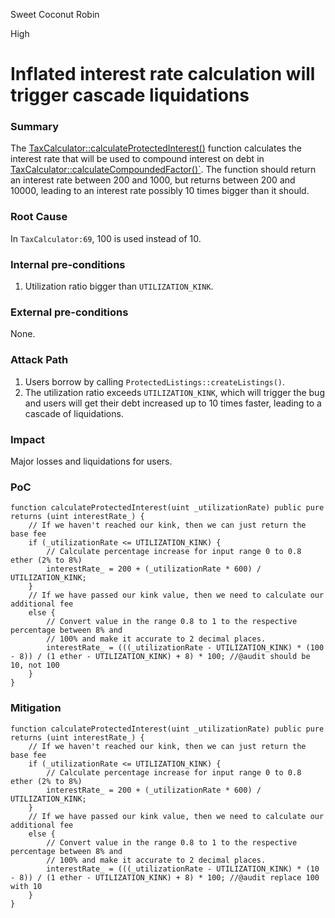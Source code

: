 Sweet Coconut Robin

High

# Inflated interest rate calculation will trigger cascade liquidations

### Summary

The [TaxCalculator::calculateProtectedInterest()](https://github.com/sherlock-audit/2024-08-flayer/blob/main/flayer/src/contracts/TaxCalculator.sol#L59) function calculates the interest rate that will be used to compound interest on debt in [TaxCalculator::calculateCompoundedFactor()`](https://github.com/sherlock-audit/2024-08-flayer/blob/main/flayer/src/contracts/TaxCalculator.sol#L80). The function should return an interest rate between 200 and 1000, but returns between 200 and 10000, leading to an interest rate possibly 10 times bigger than it should.

### Root Cause

In `TaxCalculator:69`, 100 is used instead of 10.

### Internal pre-conditions

1. Utilization ratio bigger than `UTILIZATION_KINK`.

### External pre-conditions

None.

### Attack Path

1. Users borrow by calling `ProtectedListings::createListings()`.
2. The utilization ratio exceeds `UTILIZATION_KINK`, which will trigger the bug and users will get their debt increased up to 10 times faster, leading to a cascade of liquidations.

### Impact

Major losses and liquidations for users.

### PoC

```solidity
function calculateProtectedInterest(uint _utilizationRate) public pure returns (uint interestRate_) {
    // If we haven't reached our kink, then we can just return the base fee
    if (_utilizationRate <= UTILIZATION_KINK) {
        // Calculate percentage increase for input range 0 to 0.8 ether (2% to 8%)
        interestRate_ = 200 + (_utilizationRate * 600) / UTILIZATION_KINK;
    }
    // If we have passed our kink value, then we need to calculate our additional fee
    else {
        // Convert value in the range 0.8 to 1 to the respective percentage between 8% and
        // 100% and make it accurate to 2 decimal places.
        interestRate_ = (((_utilizationRate - UTILIZATION_KINK) * (100 - 8)) / (1 ether - UTILIZATION_KINK) + 8) * 100; //@audit should be 10, not 100
    }
}
```

### Mitigation

```solidity
function calculateProtectedInterest(uint _utilizationRate) public pure returns (uint interestRate_) {
    // If we haven't reached our kink, then we can just return the base fee
    if (_utilizationRate <= UTILIZATION_KINK) {
        // Calculate percentage increase for input range 0 to 0.8 ether (2% to 8%)
        interestRate_ = 200 + (_utilizationRate * 600) / UTILIZATION_KINK;
    }
    // If we have passed our kink value, then we need to calculate our additional fee
    else {
        // Convert value in the range 0.8 to 1 to the respective percentage between 8% and
        // 100% and make it accurate to 2 decimal places.
        interestRate_ = (((_utilizationRate - UTILIZATION_KINK) * (10 - 8)) / (1 ether - UTILIZATION_KINK) + 8) * 100; //@audit replace 100 with 10
    }
}
```